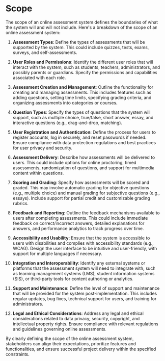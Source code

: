 # Scope
The scope of an online assessment system defines the boundaries of what the system will and will not include. Here's a breakdown of the scope of an online assessment system:

1. **Assessment Types**: Define the types of assessments that will be supported by the system. This could include quizzes, tests, exams, surveys, and self-assessments.

2. **User Roles and Permissions**: Identify the different user roles that will interact with the system, such as students, teachers, administrators, and possibly parents or guardians. Specify the permissions and capabilities associated with each role.

3. **Assessment Creation and Management**: Outline the functionality for creating and managing assessments. This includes features such as adding questions, setting time limits, specifying grading criteria, and organizing assessments into categories or courses.

4. **Question Types**: Specify the types of questions that the system will support, such as multiple choice, true/false, short answer, essay, and interactive questions (e.g., drag-and-drop, matching).

5. **User Registration and Authentication**: Define the process for users to register accounts, log in securely, and reset passwords if needed. Ensure compliance with data protection regulations and best practices for user privacy and security.

6. **Assessment Delivery**: Describe how assessments will be delivered to users. This could include options for online proctoring, timed assessments, randomization of questions, and support for multimedia content within questions.

7. **Scoring and Grading**: Specify how assessments will be scored and graded. This may involve automatic grading for objective questions (e.g., multiple choice) and manual grading for subjective questions (e.g., essays). Include support for partial credit and customizable grading rubrics.

8. **Feedback and Reporting**: Outline the feedback mechanisms available to users after completing assessments. This could include immediate feedback on correct/incorrect answers, detailed explanations for answers, and performance analytics to track progress over time.

9. **Accessibility and Usability**: Ensure that the system is accessible to users with disabilities and complies with accessibility standards (e.g., WCAG). Design the user interface to be intuitive and user-friendly, with support for multiple languages if necessary.

10. **Integration and Interoperability**: Identify any external systems or platforms that the assessment system will need to integrate with, such as learning management systems (LMS), student information systems (SIS), or third-party tools for content authoring or analytics.

11. **Support and Maintenance**: Define the level of support and maintenance that will be provided for the system post-implementation. This includes regular updates, bug fixes, technical support for users, and training for administrators.

12. **Legal and Ethical Considerations**: Address any legal and ethical considerations related to data privacy, security, copyright, and intellectual property rights. Ensure compliance with relevant regulations and guidelines governing online assessments.

By clearly defining the scope of the online assessment system, stakeholders can align their expectations, prioritize features and functionalities, and ensure successful project delivery within the specified constraints.